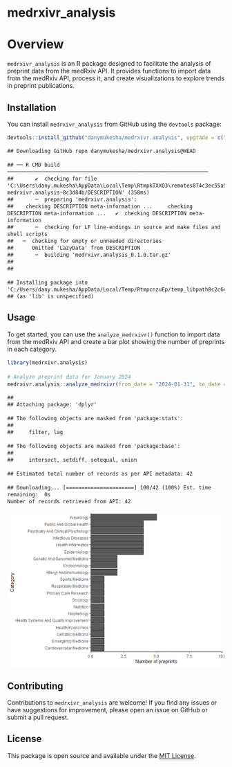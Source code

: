 medrxivr_analysis
================

# Overview

`medrxivr_analysis` is an R package designed to facilitate the analysis
of preprint data from the medRxiv API. It provides functions to import
data from the medRxiv API, process it, and create visualizations to
explore trends in preprint publications.

## Installation

You can install `medrxivr_analysis` from GitHub using the `devtools`
package:

``` r
devtools::install_github("danymukesha/medrxivr.analysis", upgrade = c("never"),)
```

    ## Downloading GitHub repo danymukesha/medrxivr.analysis@HEAD

    ## ── R CMD build ─────────────────────────────────────────────────────────────────
    ##       ✔  checking for file 'C:\Users\dany.mukesha\AppData\Local\Temp\RtmpkTXXO3\remotes874c3ec55a52\danymukesha-medrxivr.analysis-8c3d84b/DESCRIPTION' (358ms)
    ##       ─  preparing 'medrxivr.analysis':
    ##    checking DESCRIPTION meta-information ...     checking DESCRIPTION meta-information ...   ✔  checking DESCRIPTION meta-information
    ##       ─  checking for LF line-endings in source and make files and shell scripts
    ##   ─  checking for empty or unneeded directories
    ##      Omitted 'LazyData' from DESCRIPTION
    ##       ─  building 'medrxivr.analysis_0.1.0.tar.gz'
    ##      
    ## 

    ## Installing package into 'C:/Users/dany.mukesha/AppData/Local/Temp/RtmpcnzuEp/temp_libpath8c2c646855d3'
    ## (as 'lib' is unspecified)

## Usage

To get started, you can use the `analyze_medrxivr()` function to import
data from the medRxiv API and create a bar plot showing the number of
preprints in each category.

``` r
library(medrxivr.analysis)

# Analyze preprint data for January 2024
medrxivr.analysis::analyze_medrxivr(from_date = "2024-01-31", to_date = "2024-01-31")
```

    ## 
    ## Attaching package: 'dplyr'

    ## The following objects are masked from 'package:stats':
    ## 
    ##     filter, lag

    ## The following objects are masked from 'package:base':
    ## 
    ##     intersect, setdiff, setequal, union

    ## Estimated total number of records as per API metadata: 42

    ## Downloading... [======================] 100/42 (100%) Est. time remaining:  0s                                                                              Number of records retrieved from API: 42

![](README_files/figure-gfm/Analyzing%20preprint%20publications-1.png)<!-- -->

## Contributing

Contributions to `medrxivr_analysis` are welcome! If you find any issues
or have suggestions for improvement, please open an issue on GitHub or
submit a pull request.

## License

This package is open source and available under the [MIT
License](https://opensource.org/licenses/MIT).
